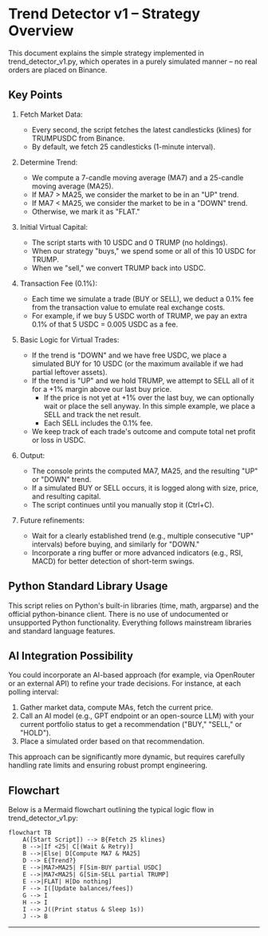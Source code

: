 # Trend Detector v1 – Strategy Overview

This document explains the simple strategy implemented in trend_detector_v1.py, which operates in a purely simulated manner – no real orders are placed on Binance.

## Key Points

1. Fetch Market Data:  
   - Every second, the script fetches the latest candlesticks (klines) for TRUMPUSDC from Binance.  
   - By default, we fetch 25 candlesticks (1-minute interval).

2. Determine Trend:  
   - We compute a 7-candle moving average (MA7) and a 25-candle moving average (MA25).  
   - If MA7 > MA25, we consider the market to be in an "UP" trend.  
   - If MA7 < MA25, we consider the market to be in a "DOWN" trend.  
   - Otherwise, we mark it as "FLAT."

3. Initial Virtual Capital:  
   - The script starts with 10 USDC and 0 TRUMP (no holdings).  
   - When our strategy "buys," we spend some or all of this 10 USDC for TRUMP.  
   - When we "sell," we convert TRUMP back into USDC.

4. Transaction Fee (0.1%):  
   - Each time we simulate a trade (BUY or SELL), we deduct a 0.1% fee from the transaction value to emulate real exchange costs.  
   - For example, if we buy 5 USDC worth of TRUMP, we pay an extra 0.1% of that 5 USDC = 0.005 USDC as a fee.

5. Basic Logic for Virtual Trades:  
   - If the trend is "DOWN" and we have free USDC, we place a simulated BUY for 10 USDC (or the maximum available if we had partial leftover assets).  
   - If the trend is "UP" and we hold TRUMP, we attempt to SELL all of it for a +1% margin above our last buy price.  
     - If the price is not yet at +1% over the last buy, we can optionally wait or place the sell anyway. In this simple example, we place a SELL and track the net result.  
     - Each SELL includes the 0.1% fee.  
   - We keep track of each trade's outcome and compute total net profit or loss in USDC.

6. Output:  
   - The console prints the computed MA7, MA25, and the resulting "UP" or "DOWN" trend.  
   - If a simulated BUY or SELL occurs, it is logged along with size, price, and resulting capital.  
   - The script continues until you manually stop it (Ctrl+C).

7. Future refinements:  
   - Wait for a clearly established trend (e.g., multiple consecutive "UP" intervals) before buying, and similarly for "DOWN."  
   - Incorporate a ring buffer or more advanced indicators (e.g., RSI, MACD) for better detection of short-term swings.

## Python Standard Library Usage
This script relies on Python's built-in libraries (time, math, argparse) and the official python-binance client. There is no use of undocumented or unsupported Python functionality. Everything follows mainstream libraries and standard language features.

## AI Integration Possibility
You could incorporate an AI-based approach (for example, via OpenRouter or an external API) to refine your trade decisions. For instance, at each polling interval:
1. Gather market data, compute MAs, fetch the current price.  
2. Call an AI model (e.g., GPT endpoint or an open-source LLM) with your current portfolio status to get a recommendation ("BUY," "SELL," or "HOLD").  
3. Place a simulated order based on that recommendation.  
  
This approach can be significantly more dynamic, but requires carefully handling rate limits and ensuring robust prompt engineering.

## Flowchart 
Below is a Mermaid flowchart outlining the typical logic flow in trend_detector_v1.py:

```mermaid
flowchart TB
    A([Start Script]) --> B{Fetch 25 klines}
    B -->|If <25| C[(Wait & Retry)]
    B -->|Else| D[Compute MA7 & MA25]
    D --> E{Trend?}
    E -->|MA7>MA25| F[Sim-BUY partial USDC]
    E -->|MA7<MA25| G[Sim-SELL partial TRUMP]
    E -->|FLAT| H[Do nothing]
    F --> I([Update balances/fees])
    G --> I
    H --> I
    I --> J((Print status & Sleep 1s))
    J --> B
```


-------------------------------------------------------------------------------- 